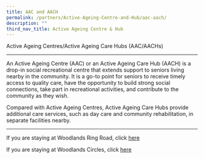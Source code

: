 ```yaml
---
title: AAC and AACH
permalink: /partners/Active-Ageing-Centre-and-Hub/aac-aach/
description: ""
third_nav_title: Active Ageing Centre & Hub
---
```

Active Ageing Centres/Active Ageing Care Hubs (AAC/AACHs)  

------------------------------------------------------------

An Active Ageing Centre (AAC) or an Active Ageing Care Hub (AACH) is a drop-in social recreational centre that extends support to seniors living nearby in the community. It is a go-to point for seniors to receive timely access to quality care, have the opportunity to build strong social connections, take part in recreational activities, and contribute to the community as they wish.

Compared with Active Ageing Centres, Active Ageing Care Hubs provide additional care services, such as day care and community rehabilitation, in separate facilities nearby.

------------------------------------------------------------

If you are staying at Woodlands Ring Road, click [here](/partners/Active-Ageing-Centre-and-Hub/ntuc-aach-at-kampung-admiralty/)

If you are staying at Woodlands Circles, click [here](/partners/Active-Ageing-Centre-and-Hub/sunlove-golden-saffron/)